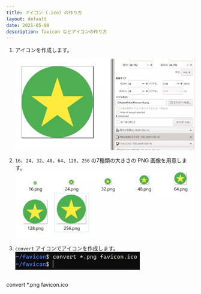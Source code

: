 ```yaml
---
title: アイコン (.ico) の作り方
layout: default
date: 2021-05-09
description: favicon などアイコンの作り方
---
```


1. アイコンを作成します。

    ![icon の作り方](/assets/img/make_favicon/1.webp)

1. `16`、`24`、`32`、`48`、`64`、`128`、`256` の7種類の大きさの PNG 画像を用意します。
    ![icon の作り方](/assets/img/make_favicon/2.webp)

1. `convert` アイコンでアイコンを作成します。
    ![icon の作り方](/assets/img/make_favicon/3.webp)

    ```sh
convert *.png favicon.ico
```